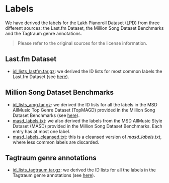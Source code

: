 # Labels

We have derived the labels for the Lakh Pianoroll Dataset (LPD) from three
different sources: the Last&#46;fm Dataset, the Million Song Dataset Benchmarks and
the Tagtraum genre annotations.

> Please refer to the original sources for the license information.

## Last&#46;fm Dataset

- [id_lists_lastfm.tar.gz](https://drive.google.com/uc?id=1mkmQjOifUHISszMsVTDHNuxd7H8Fo5Cs&export=download):
  we derived the ID lists for most common labels the Last&#46;fm Dataset (see [here](https://labrosa.ee.columbia.edu/millionsong/lastfm)).

## Million Song Dataset Benchmarks

- [id_lists_amg.tar.gz](https://drive.google.com/uc?id=1Rv1uAAkcebzYnmYdZYeaBkdK6Q2YtF7c&export=download):
  we derived the ID lists for all the labels in the MSD AllMusic Top Genre
  Dataset (TopMAGD) provided in the Million Song Dataset Benchmarks (see
  [here](http://www.ifs.tuwien.ac.at/mir/msd/)).
- [masd_labels.txt](https://drive.google.com/uc?id=1OqcBgW_4x6FRF5qjvWXCknBbdhM6Tk1D&export=download):
  we also derived the labels from the MSD AllMusic Style Dataset (MASD) provided
  in the Million Song Dataset Benchmarks. Each entry has at most one label.
- [masd_labels_cleansed.txt](https://drive.google.com/uc?id=1mPcUpfCTjdbZ-m5Va9Z7jaUhXC3wMr3G&export=download):
  this is a cleansed version of _masd_labels.txt_, where less common labels are
  discarded.

## Tagtraum genre annotations

- [id_lists_tagtraum.tar.gz](https://drive.google.com/uc?id=1Gjb4OFnbQ8CFnhrtJvjNneOQqBh9XhAq&export=download):
  we derived the ID lists for all the labels in the Tagtraum genre annotations
  (see [here](http://www.tagtraum.com/msd_genre_datasets.html)).
